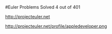#Euler Problems
Solved 4 out of 401

http://projecteuler.net


http://projecteuler.net/profile/appledeveloper.png




